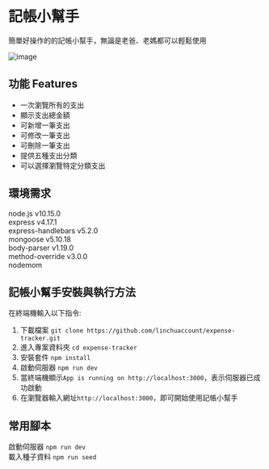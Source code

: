 # 記帳小幫手

簡單好操作的的記帳小幫手，無論是老爸、老媽都可以輕鬆使用

![image]()

## 功能 Features

- 一次瀏覽所有的支出
- 顯示支出總金額
- 可新增一筆支出
- 可修改一筆支出
- 可刪除一筆支出
- 提供五種支出分類
- 可以選擇瀏覽特定分類支出

## 環境需求

node.js v10.15.0  
express v4.17.1  
express-handlebars v5.2.0  
mongoose v5.10.18  
body-parser v1.19.0  
method-override v3.0.0  
nodemom

## 記帳小幫手安裝與執行方法

在終端機輸入以下指令:

1. 下載檔案
   `git clone https://github.com/linchuaccount/expense-tracker.git`
2. 進入專案資料夾
   `cd expense-tracker`
3. 安裝套件
   `npm install`
4. 啟動伺服器
   `npm run dev`
5. 當終端機顯示`App is running on http://localhost:3000`，表示伺服器已成功啟動
6. 在瀏覽器輸入網址`http://localhost:3000`，即可開始使用記帳小幫手

## 常用腳本

啟動伺服器 `npm run dev`  
載入種子資料 `npm run seed`
